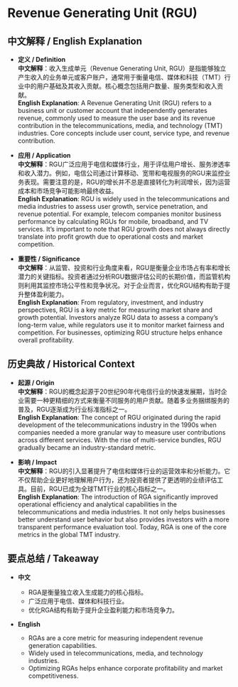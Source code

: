 # Revenue Generating Unit (RGU)

## 中文解释 / English Explanation

* **定义 / Definition**  
  **中文解释**：收入生成单元（Revenue Generating Unit, RGU）是指能够独立产生收入的业务单元或客户账户，通常用于衡量电信、媒体和科技（TMT）行业中的用户基础及其收入贡献。核心概念包括用户数量、服务类型和收入贡献。  
  **English Explanation**: A Revenue Generating Unit (RGU) refers to a business unit or customer account that independently generates revenue, commonly used to measure the user base and its revenue contribution in the telecommunications, media, and technology (TMT) industries. Core concepts include user count, service type, and revenue contribution.

* **应用 / Application**  
  **中文解释**：RGU广泛应用于电信和媒体行业，用于评估用户增长、服务渗透率和收入潜力。例如，电信公司通过计算移动、宽带和电视服务的RGU来监控业务表现。需要注意的是，RGU的增长并不总是直接转化为利润增长，因为运营成本和市场竞争可能影响最终收益。  
  **English Explanation**: RGU is widely used in the telecommunications and media industries to assess user growth, service penetration, and revenue potential. For example, telecom companies monitor business performance by calculating RGUs for mobile, broadband, and TV services. It’s important to note that RGU growth does not always directly translate into profit growth due to operational costs and market competition.

* **重要性 / Significance**  
  **中文解释**：从监管、投资和行业角度来看，RGU是衡量企业市场占有率和增长潜力的关键指标。投资者通过分析RGU数据评估公司的长期价值，而监管机构则利用其监控市场公平性和竞争状况。对于企业而言，优化RGU结构有助于提升整体盈利能力。  
  **English Explanation**: From regulatory, investment, and industry perspectives, RGU is a key metric for measuring market share and growth potential. Investors analyze RGU data to assess a company’s long-term value, while regulators use it to monitor market fairness and competition. For businesses, optimizing RGU structure helps enhance overall profitability.

## 历史典故 / Historical Context

* **起源 / Origin**  
  **中文解释**：RGU的概念起源于20世纪90年代电信行业的快速发展期，当时企业需要一种更精细的方式来衡量不同服务的用户贡献。随着多业务捆绑服务的普及，RGU逐渐成为行业标准指标之一。  
  **English Explanation**: The concept of RGU originated during the rapid development of the telecommunications industry in the 1990s when companies needed a more granular way to measure user contributions across different services. With the rise of multi-service bundles, RGU gradually became an industry-standard metric.

* **影响 / Impact**  
  **中文解释**：RGU的引入显著提升了电信和媒体行业的运营效率和分析能力。它不仅帮助企业更好地理解用户行为，还为投资者提供了更透明的业绩评估工具。目前，RGU已成为全球TMT行业的核心指标之一。  
  **English Explanation**: The introduction of RGA significantly improved operational efficiency and analytical capabilities in the telecommunications and media industries. It not only helps businesses better understand user behavior but also provides investors with a more transparent performance evaluation tool. Today, RGA is one of the core metrics in the global TMT industry.

## 要点总结 / Takeaway

* **中文**  
  - RGA是衡量独立收入生成能力的核心指标。  
  - 广泛应用于电信、媒体和科技行业。  
  - 优化RGA结构有助于提升企业盈利能力和市场竞争力。

* **English**  
  - RGAs are a core metric for measuring independent revenue generation capabilities.  
  - Widely used in telecommunications, media, and technology industries.  
  - Optimizing RGAs helps enhance corporate profitability and market competitiveness.